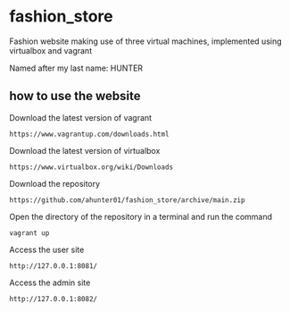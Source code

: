 # fashion_store
Fashion website making use of three virtual machines, implemented using virtualbox and vagrant

Named after my last name: HUNTER

## how to use the website

Download the latest version of vagrant

```
https://www.vagrantup.com/downloads.html
```

Download the latest version of virtualbox

```
https://www.virtualbox.org/wiki/Downloads
```

Download the repository

```
https://github.com/ahunter01/fashion_store/archive/main.zip
```

Open the directory of the repository in a terminal and run the command

```
vagrant up
```

Access the user site

```
http://127.0.0.1:8081/
```

Access the admin site

```
http://127.0.0.1:8082/
```